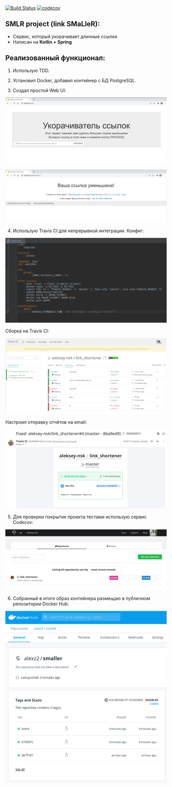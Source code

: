 [![Build Status](https://travis-ci.org/aleksey-nsk/link_shortener.svg?branch=master)](https://travis-ci.org/aleksey-nsk/link_shortener)
[![codecov](https://codecov.io/gh/aleksey-nsk/link_shortener/branch/master/graph/badge.svg?token=GU31JRCDMH)](https://codecov.io/gh/aleksey-nsk/link_shortener)

## SMLR project (link SMaLleR):
- Сервис, который укорачивает длинные ссылки
- Написан на **Kotlin + Spring**

## Реализованный функционал:
1. Использую TDD.

2. Установил Docker, добавил контейнер с БД PostgreSQL.

3. Создал простой Web UI:

![](https://github.com/aleksey-nsk/link_shortener/blob/master/screenshots/01_verstka.png)

![](https://github.com/aleksey-nsk/link_shortener/blob/master/screenshots/02_verstka.png)

4. Использую Travis CI для непрерывной интеграции. Конфиг:

![](https://github.com/aleksey-nsk/link_shortener/blob/master/screenshots/03_config_for_travis_ci.png)

Сборка на Travis CI:

![](https://github.com/aleksey-nsk/link_shortener/blob/master/screenshots/04_build_on_travis_ci.png)

Настроил отправку отчётов на email:

![](https://github.com/aleksey-nsk/link_shortener/blob/master/screenshots/05_report_to_email.png)

5. Для проверки покрытия проекта тестами использую сервис Codecov:

![](https://github.com/aleksey-nsk/link_shortener/blob/master/screenshots/06_test_coverage_on_codecov.png)

6. Собранный в итоге образ контейнера размещаю в публичном репозитории Docker Hub:

![](https://github.com/aleksey-nsk/link_shortener/blob/master/screenshots/07_container_image_on_docker_hub.png)

